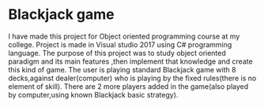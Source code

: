 # Blackjack game
I have made this project for Object oriented programming course at my college.
Project is made in Visual studio 2017 using C# programming language. The purpose of this project was to study object oriented paradigm and its main features ,then implement that knowledge and create this kind of game.
The user is playing standard Blackjack game with 8 decks,against dealer(computer) who is playing by the fixed rules(there is no element of skill). There are 2 more players added in the game(also played by computer,using known Blackjack basic strategy).
